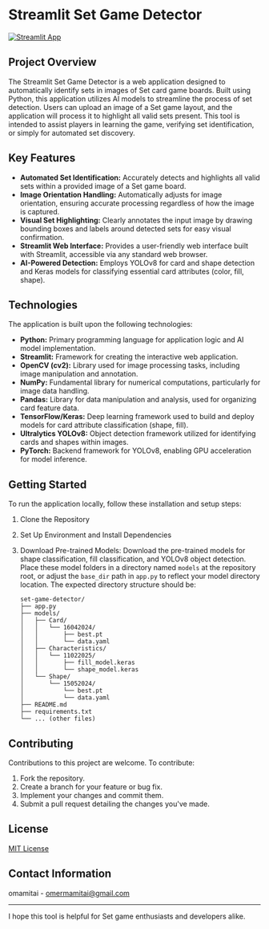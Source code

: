 # Streamlit Set Game Detector

[![Streamlit App](https://img.shields.io/badge/Streamlit-App-brightgreen)](https://app-set-game-solver.streamlit.app/)

## Project Overview

The Streamlit Set Game Detector is a web application designed to automatically identify sets in images of Set card game boards. Built using Python, this application utilizes AI models to streamline the process of set detection.  Users can upload an image of a Set game layout, and the application will process it to highlight all valid sets present. This tool is intended to assist players in learning the game, verifying set identification, or simply for automated set discovery.

## Key Features

*   **Automated Set Identification:**  Accurately detects and highlights all valid sets within a provided image of a Set game board.
*   **Image Orientation Handling:**  Automatically adjusts for image orientation, ensuring accurate processing regardless of how the image is captured.
*   **Visual Set Highlighting:**  Clearly annotates the input image by drawing bounding boxes and labels around detected sets for easy visual confirmation.
*   **Streamlit Web Interface:**  Provides a user-friendly web interface built with Streamlit, accessible via any standard web browser.
*   **AI-Powered Detection:**  Employs YOLOv8 for card and shape detection and Keras models for classifying essential card attributes (color, fill, shape).

## Technologies

The application is built upon the following technologies:

*   **Python:**  Primary programming language for application logic and AI model implementation.
*   **Streamlit:**  Framework for creating the interactive web application.
*   **OpenCV (cv2):**  Library used for image processing tasks, including image manipulation and annotation.
*   **NumPy:**  Fundamental library for numerical computations, particularly for image data handling.
*   **Pandas:**  Library for data manipulation and analysis, used for organizing card feature data.
*   **TensorFlow/Keras:**  Deep learning framework used to build and deploy models for card attribute classification (shape, fill).
*   **Ultralytics YOLOv8:**  Object detection framework utilized for identifying cards and shapes within images.
*   **PyTorch:**  Backend framework for YOLOv8, enabling GPU acceleration for model inference.

## Getting Started

To run the application locally, follow these installation and setup steps:

1.  Clone the Repository
2.  Set Up Environment and Install Dependencies
3.  Download Pre-trained Models:
    Download the pre-trained models for shape classification, fill classification, and YOLOv8 object detection. Place these model folders in a directory named `models` at the repository root, or adjust the `base_dir` path in `app.py` to reflect your model directory location. The expected directory structure should be:

    ```
    set-game-detector/
    ├── app.py
    ├── models/
    │   ├── Card/
    │   │   └── 16042024/
    │   │       ├── best.pt
    │   │       └── data.yaml
    │   ├── Characteristics/
    │   │   └── 11022025/
    │   │       ├── fill_model.keras
    │   │       └── shape_model.keras
    │   └── Shape/
    │       └── 15052024/
    │           └── best.pt
    │           └── data.yaml
    ├── README.md
    ├── requirements.txt
    └── ... (other files)
    ```

## Contributing

Contributions to this project are welcome. To contribute:

1.  Fork the repository.
2.  Create a branch for your feature or bug fix.
3.  Implement your changes and commit them.
4.  Submit a pull request detailing the changes you've made.

## License

[MIT License](LICENSE)

## Contact Information

omamitai - omermamitai@gmail.com

---

I hope this tool is helpful for Set game enthusiasts and developers alike.

